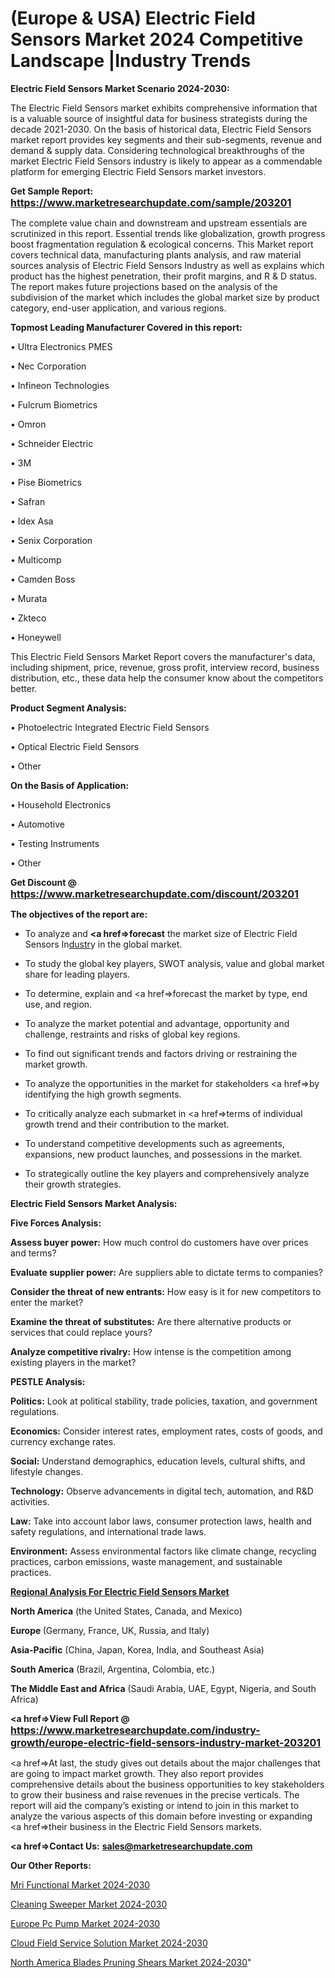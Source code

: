 # (Europe & USA) Electric Field Sensors Market 2024 Competitive Landscape |Industry Trends

<strong>Electric Field Sensors Market Scenario 2024-2030:</strong>

The Electric Field Sensors market exhibits comprehensive information that is a valuable source of insightful data for business strategists during the decade 2021-2030. On the basis of historical data, Electric Field Sensors market report provides key segments and their sub-segments, revenue and demand &amp; supply data. Considering technological breakthroughs of the market Electric Field Sensors industry is likely to appear as a commendable platform for emerging Electric Field Sensors market investors.

<strong>Get Sample Report: <a href=https://www.marketresearchupdate.com/sample/203201><font size=3 color=#0000ff>https://www.marketresearchupdate.com/sample/203201</font></a></strong>

The complete value chain and downstream and upstream essentials are scrutinized in this report. Essential trends like globalization, growth progress boost fragmentation regulation &amp; ecological concerns. This Market report covers technical data, manufacturing plants analysis, and raw material sources analysis of Electric Field Sensors Industry as well as explains which product has the highest penetration, their profit margins, and R & D status. The report makes future projections based on the analysis of the subdivision of the market which includes the global market size by product category, end-user application, and various regions.

<strong>Topmost Leading Manufacturer Covered in this report:</strong>

• Ultra Electronics PMES

• Nec Corporation

• Infineon Technologies

• Fulcrum Biometrics

• Omron

• Schneider Electric

• 3M

• Pise Biometrics

• Safran

• Idex Asa

• Senix Corporation

• Multicomp

• Camden Boss

• Murata

• Zkteco

• Honeywell

This Electric Field Sensors Market Report covers the manufacturer's data, including shipment, price, revenue, gross profit, interview record, business distribution, etc., these data help the consumer know about the competitors better.

<strong>Product Segment Analysis: </strong>

• Photoelectric Integrated Electric Field Sensors

• Optical Electric Field Sensors

• Other

<strong>On the Basis of Application:</strong>

• Household Electronics

• Automotive

• Testing Instruments

• Other

<strong>Get Discount @ <a href=https://www.marketresearchupdate.com/discount/203201><font size=3 color=#0000ff>https://www.marketresearchupdate.com/discount/203201</font></a></strong>

<strong><b>The objectives of the report are:</b></strong>

- To analyze and <strong><a href=><strong>forecast</strong></a></strong> the market size of Electric Field Sensors In<a href=ASDF991299>dustr</a>y in the global market.

- To study the global key players, SWOT analysis, value and global market share for leading players.

- To determine, explain and <a href=>forecast</a> the market by type, end use, and region.

- To analyze the market potential and advantage, opportunity and challenge, restraints and risks of global key regions.

- To find out significant trends and factors driving or restraining the market growth.

- To analyze the opportunities in the market for stakeholders <a href=>by</a> identifying the high growth segments.

- To critically analyze each submarket in <a href=>terms</a> of individual growth trend and their contribution to the market.

- To understand competitive developments such as agreements, expansions, new product launches, and possessions in the market.

- To strategically outline the key players and comprehensively analyze their growth strategies.

<strong>Electric Field Sensors Market Analysis:</strong>

<strong>Five Forces Analysis:</strong>

<strong>Assess buyer power:</strong> How much control do customers have over prices and terms?

<strong>Evaluate supplier power:</strong> Are suppliers able to dictate terms to companies?

<strong>Consider the threat of new entrants:</strong> How easy is it for new competitors to enter the market?

<strong>Examine the threat of substitutes:</strong> Are there alternative products or services that could replace yours?

<strong>Analyze competitive rivalry:</strong> How intense is the competition among existing players in the market?

<strong>PESTLE Analysis:</strong>

<strong>Politics:</strong> Look at political stability, trade policies, taxation, and government regulations.

<strong>Economics:</strong> Consider interest rates, employment rates, costs of goods, and currency exchange rates.

<strong>Social:</strong> Understand demographics, education levels, cultural shifts, and lifestyle changes.

<strong>Technology:</strong> Observe advancements in digital tech, automation, and R&D activities.

<strong>Law:</strong> Take into account labor laws, consumer protection laws, health and safety regulations, and international trade laws.

<strong>Environment:</strong> Assess environmental factors like climate change, recycling practices, carbon emissions, waste management, and sustainable practices.

<strong><u><b>Regional Analysis For Electric Field Sensors Market</b></u></strong>

<strong><b>North America</b></strong> (the United States, Canada, and Mexico)

<strong><b>Europe </b></strong>(Germany, France, UK, Russia, and Italy)

<strong><b>Asia-Pacific</b></strong> (China, Japan, Korea, India, and Southeast Asia)

<strong><b>South America</b></strong> (Brazil, Argentina, Colombia, etc.)

<strong><b>The Middle East and Africa</b></strong> (Saudi Arabia, UAE, Egypt, Nigeria, and South Africa)

<strong><a href=>View Full Report</a> @ <a href=https://www.marketresearchupdate.com/industry-growth/europe-electric-field-sensors-industry-market-203201><font size=3 color=#0000ff>https://www.marketresearchupdate.com/industry-growth/europe-electric-field-sensors-industry-market-203201</font></a></strong>

<a href=>At last,</a> the study gives out details about the major challenges that are going to impact market growth. They also report provides comprehensive details about the business opportunities to key stakeholders to grow their business and raise revenues in the precise verticals. The report will aid the company’s existing or intend to join in this market to analyze the various aspects of this domain before investing or expanding <a href=>their</a> business in the Electric Field Sensors markets.

<strong><a href=>Contact Us:</a></strong>
<strong>sales@marketresearchupdate.com</strong>

<strong>Our Other Reports:</strong>

<a href=https://www.linkedin.com/pulse/mri-functional-market-opportunities-stay-ahead>Mri Functional Market 2024-2030</a>

<a href=https://www.linkedin.com/pulse/cleaning-sweeper-market-2023-remarking-enormous>Cleaning Sweeper Market 2024-2030</a>

<a href=https://www.linkedin.com/pulse/europe-pc-pump-market-size-scope-top-key-company>Europe Pc Pump Market 2024-2030</a>

<a href=https://www.linkedin.com/pulse/cloud-field-service-solution-market-2023-cw0of/>Cloud Field Service Solution Market 2024-2030</a>

<a href=https://www.linkedin.com/pulse/north-america-blades-pruning-shears-market-rwauf/>North America Blades Pruning Shears Market 2024-2030</a>"
